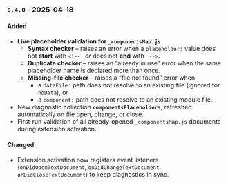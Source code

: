 ### `0.4.0` ‑ 2025‑04‑18
#### Added
- **Live placeholder validation for `_componentsMap.js`**  
  - **Syntax checker** – raises an error when a `placeholder:` value does not **start** with `<!-- ` *or* does not **end** with ` -->`.  
  - **Duplicate checker** – raises an “already in use” error when the same placeholder name is declared more than once.  
  - **Missing‑file checker** – raises a “file not found” error when:  
    - a `dataFile:` path does not resolve to an existing file (ignored for `noData`), or  
    - a `component:` path does not resolve to an existing module file.  
- New diagnostic collection **`componentsPlaceholders`**, refreshed automatically on file open, change, or close.  
- First‑run validation of all already‑opened `_componentsMap.js` documents during extension activation.

#### Changed
- Extension activation now registers event listeners (`onDidOpenTextDocument`, `onDidChangeTextDocument`, `onDidCloseTextDocument`) to keep diagnostics in sync.  
